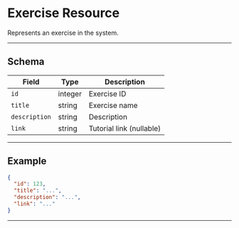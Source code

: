 # Exercise Resource

Represents an exercise in the system.


---

## Schema
| Field         | Type    | Description                |
|-------------- |---------|----------------------------|
| `id`          | integer | Exercise ID                |
| `title`       | string  | Exercise name              |
| `description` | string  | Description                |
| `link`        | string  | Tutorial link (nullable)   |

---

## Example
```json
{
  "id": 123,
  "title": "...",
  "description": "...",
  "link": "..."
}
```

---
